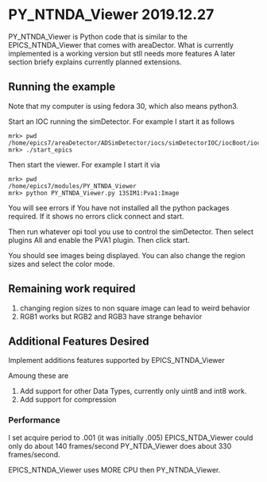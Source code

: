 # PY_NTNDA_Viewer 2019.12.27


PY_NTNDA_Viewer is Python code that is similar to the EPICS_NTNDA_Viewer that comes with areaDector.
What is currently implemented is a working version but stll needs more features
A later section briefy explains currently planned extensions.

## Running the example

Note that my computer is using fedora 30, which also means python3.

Start an IOC running the simDetector.
For example I start it as follows

    mrk> pwd
    /home/epics7/areaDetector/ADSimDetector/iocs/simDetectorIOC/iocBoot/iocSimDetector
    mrk> ./start_epics

Then start the viewer.
For example I start it via

    mrk> pwd
    /home/epics7/modules/PY_NTNDA_Viewer
    mrk> python PY_NTNDA_Viewer.py 13SIM1:Pva1:Image

You will see errors if You have not installed all the python packages required.
If it shows no errors click connect and start.

Then run whatever opi tool you use to control the simDetector.
Then select plugins All and enable the PVA1 plugin.
Then click start.

You should see images being displayed.
You can also change the region sizes and select the color mode.

## Remaining work required


1) changing region sizes to non square image can lead to weird behavior
2) RGB1 works but RGB2 and RGB3 have strange behavior


## Additional Features Desired

Implement additions features supported by EPICS_NTNDA_Viewer

Amoung these are

1) Add support for other Data Types, currently only uint8 and int8 work.
2) Add support for compression

### Performance

I set acquire period to .001 (it was initially .005)
EPICS_NTDA_Viewer could only do about 140 frames/second
PY_NTDA_Viewer does about 330 frames/second.

EPICS_NTNDA_Viewer uses MORE CPU then PY_NTNDA_Viewer.
